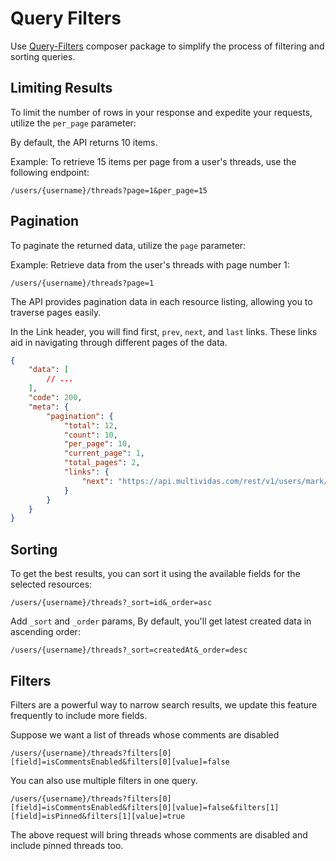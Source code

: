# Query Filters

Use [Query-Filters](https://github.com/multividas/query-filters) composer package to simplify the process of filtering and sorting queries.


## Limiting Results

To limit the number of rows in your response and expedite your requests, utilize the `per_page` parameter:

By default, the API returns 10 items.

Example: To retrieve 15 items per page from a user's threads, use the following endpoint:

```
/users/{username}/threads?page=1&per_page=15
```


## Pagination

To paginate the returned data, utilize the `page` parameter:

Example: Retrieve data from the user's threads with page number 1:

```
/users/{username}/threads?page=1
```

The API provides pagination data in each resource listing, allowing you to traverse pages easily.

In the Link header, you will find first, `prev`, `next`, and `last` links. These links aid in navigating through different pages of the data.

```json
{
    "data": [
        // ...
    ],
    "code": 200,
    "meta": {
        "pagination": {
            "total": 12,
            "count": 10,
            "per_page": 10,
            "current_page": 1,
            "total_pages": 2,
            "links": {
                "next": "https://api.multividas.com/rest/v1/users/mark/threads?page=2"
            }
        }
    }
}
```


## Sorting

To get the best results, you can sort it using the available fields for the selected resources:

```
/users/{username}/threads?_sort=id&_order=asc
```

Add `_sort` and `_order` params, By default, you'll get latest created data in ascending order:

```
/users/{username}/threads?_sort=createdAt&_order=desc
```


## Filters

Filters are a powerful way to narrow search results, we update this feature frequently to include more fields.

Suppose we want a list of threads whose comments are disabled

```
/users/{username}/threads?filters[0][field]=isCommentsEnabled&filters[0][value]=false
```

You can also use multiple filters in one query.

```
/users/{username}/threads?filters[0][field]=isCommentsEnabled&filters[0][value]=false&filters[1][field]=isPinned&filters[1][value]=true
```

The above request will bring threads whose comments are disabled and include pinned threads too.

